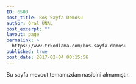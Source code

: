 ```yaml
---
ID: 6503
post_title: Boş Sayfa Demosu
author: Oral ÜNAL
post_excerpt: ""
layout: page
permalink: >
  https://www.trkodlama.com/bos-sayfa-demosu
published: true
post_date: 2017-02-04 00:15:56
---
```

Bu sayfa mevcut temamızdan nasibini almamıştır.